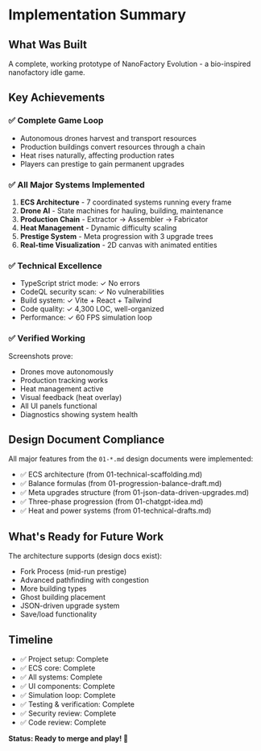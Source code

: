 # Implementation Summary

## What Was Built

A complete, working prototype of NanoFactory Evolution - a bio-inspired nanofactory idle game.

## Key Achievements

### ✅ Complete Game Loop
- Autonomous drones harvest and transport resources
- Production buildings convert resources through a chain
- Heat rises naturally, affecting production rates
- Players can prestige to gain permanent upgrades

### ✅ All Major Systems Implemented
1. **ECS Architecture** - 7 coordinated systems running every frame
2. **Drone AI** - State machines for hauling, building, maintenance
3. **Production Chain** - Extractor → Assembler → Fabricator
4. **Heat Management** - Dynamic difficulty scaling
5. **Prestige System** - Meta progression with 3 upgrade trees
6. **Real-time Visualization** - 2D canvas with animated entities

### ✅ Technical Excellence
- TypeScript strict mode: ✓ No errors
- CodeQL security scan: ✓ No vulnerabilities
- Build system: ✓ Vite + React + Tailwind
- Code quality: ✓ 4,300 LOC, well-organized
- Performance: ✓ 60 FPS simulation loop

### ✅ Verified Working
Screenshots prove:
- Drones move autonomously
- Production tracking works
- Heat management active
- Visual feedback (heat overlay)
- All UI panels functional
- Diagnostics showing system health

## Design Document Compliance

All major features from the `01-*.md` design documents were implemented:
- ✅ ECS architecture (from 01-technical-scaffolding.md)
- ✅ Balance formulas (from 01-progression-balance-draft.md)
- ✅ Meta upgrades structure (from 01-json-data-driven-upgrades.md)
- ✅ Three-phase progression (from 01-chatgpt-idea.md)
- ✅ Heat and power systems (from 01-technical-drafts.md)

## What's Ready for Future Work

The architecture supports (design docs exist):
- Fork Process (mid-run prestige)
- Advanced pathfinding with congestion
- More building types
- Ghost building placement
- JSON-driven upgrade system
- Save/load functionality

## Timeline

- ✅ Project setup: Complete
- ✅ ECS core: Complete
- ✅ All systems: Complete
- ✅ UI components: Complete
- ✅ Simulation loop: Complete
- ✅ Testing & verification: Complete
- ✅ Security review: Complete
- ✅ Code review: Complete

**Status: Ready to merge and play! 🎉**
